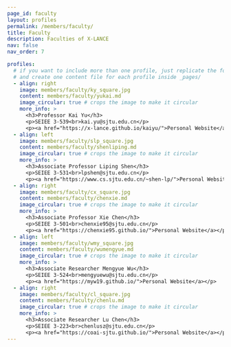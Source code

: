 ```yaml
---
page_id: faculty
layout: profiles
permalink: /members/faculty/
title: Faculty
description: Faculties of X-LANCE
nav: false
nav_order: 7

profiles:
  # if you want to include more than one profile, just replicate the following block
  # and create one content file for each profile inside _pages/
  - align: right
    image: members/faculty/ky_square.jpg
    content: members/faculty/yukai.md
    image_circular: true # crops the image to make it circular
    more_info: >
      <h3>Professor Kai Yu</h3>
      <p>SEIEE 3-539<br>kai.yu@sjtu.edu.cn</p>
      <p><a href="https://x-lance.github.io/kaiyu/">Personal Website</a></p>
  - align: left
    image: members/faculty/slp_square.jpg
    content: members/faculty/shenliping.md
    image_circular: true # crops the image to make it circular
    more_info: >
      <h3>Associate Professor Liping Shen</h3>
      <p>SEIEE 3-531<br>lpshen@sjtu.edu.cn</p>
      <p><a href="https://www.cs.sjtu.edu.cn/~shen-lp/">Personal Website</a></p>
  - align: right
    image: members/faculty/cx_square.jpg
    content: members/faculty/chenxie.md
    image_circular: true # crops the image to make it circular
    more_info: >
      <h3>Associate Professor Xie Chen</h3>
      <p>SEIEE 3-501<br>chenxie95@sjtu.edu.cn</p>
      <p><a href="https://chenxie95.github.io/">Personal Website</a></p>
  - align: left
    image: members/faculty/wmy_square.jpg
    content: members/faculty/wumengyue.md
    image_circular: true # crops the image to make it circular
    more_info: >
      <h3>Associate Researcher Mengyue Wu</h3>
      <p>SEIEE 3-524<br>mengyuewu@sjtu.edu.cn</p>
      <p><a href="https://myw19.github.io/">Personal Website</a></p>
  - align: right
    image: members/faculty/cl_square.jpg
    content: members/faculty/chenlu.md
    image_circular: true # crops the image to make it circular
    more_info: >
      <h3>Associate Researcher Lu Chen</h3>
      <p>SEIEE 3-223<br>chenlusz@sjtu.edu.cn</p>
      <p><a href="https://coai-sjtu.github.io/">Personal Website</a></p>
---
```

